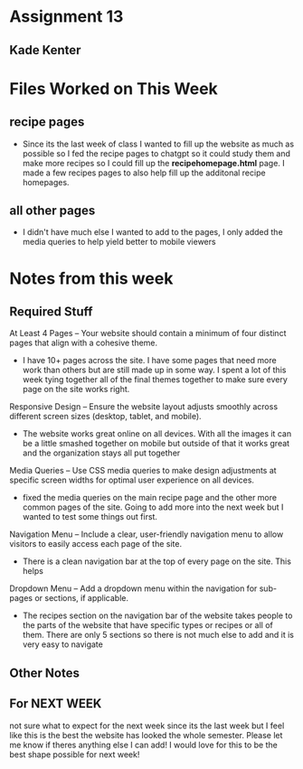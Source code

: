 # Assignment 13
## Kade Kenter

# Files Worked on This Week
## recipe pages
- Since its the last week of class I wanted to fill up the website as much as possible so I fed the recipe pages to chatgpt so it could study them and make more recipes so I could fill up the __recipehomepage.html__ page. I made a few recipes pages to also help fill up the additonal recipe homepages.

## all other pages
- I didn't have much else I wanted to add to the pages, I only added the media queries to help yield better to mobile viewers

# Notes from this week
## Required Stuff

At Least 4 Pages – Your website should contain a minimum of four distinct pages that align with a cohesive theme.
- I have 10+ pages across the site. I have some pages that need more work than others but are still made up in some way. I spent a lot of this week tying together all of the final themes together to make sure every page on the site works right.

Responsive Design – Ensure the website layout adjusts smoothly across different screen sizes (desktop, tablet, and mobile).
- The website works great online on all devices. With all the images it can be a little smashed together on mobile but outside of that it works great and the organization stays all put together

Media Queries – Use CSS media queries to make design adjustments at specific screen widths for optimal user experience on all devices.
- fixed the media queries on the main recipe page and the other more common pages of the site. Going to add more into the next week but I wanted to test some things out first.

Navigation Menu – Include a clear, user-friendly navigation menu to allow visitors to easily access each page of the site.
- There is a clean navigation bar at the top of every page on the site. This helps

Dropdown Menu – Add a dropdown menu within the navigation for sub-pages or sections, if applicable.
- The recipes section on the navigation bar of the website takes people to the parts of the website that have specific types or recipes or all of them. There are only 5 sections so there is not much else to add and it is very easy to navigate

## Other Notes

## For NEXT WEEK
not sure what to expect for the next week since its the last week but I feel like this is the best the website has looked the whole semester. Please let me know if theres anything else I can add! I would love for this to be the best shape possible for next week!